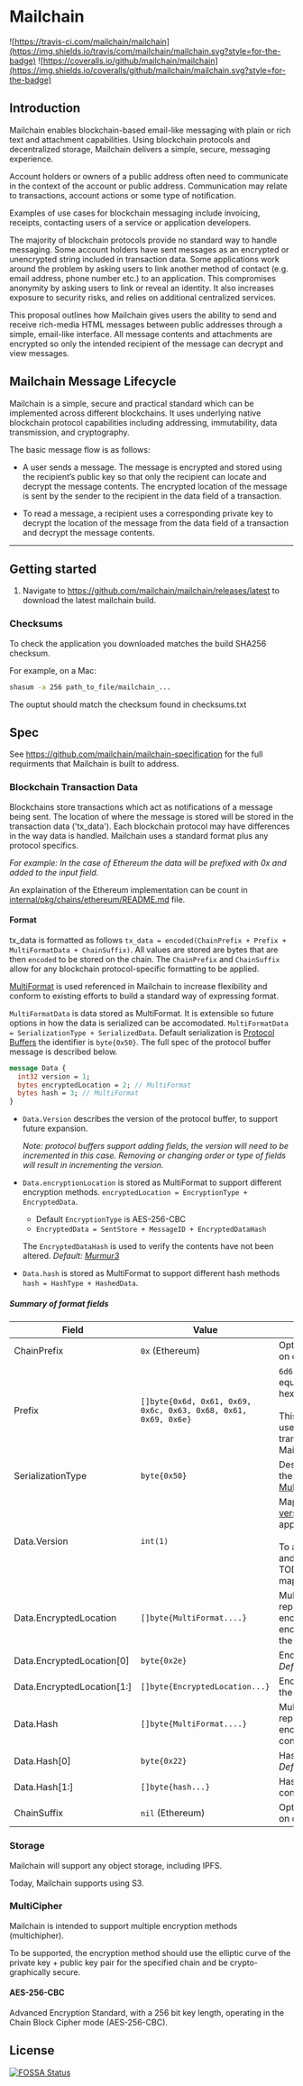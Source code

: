 # Mailchain

![https://travis-ci.com/mailchain/mailchain](https://img.shields.io/travis/com/mailchain/mailchain.svg?style=for-the-badge)
![https://coveralls.io/github/mailchain/mailchain](https://img.shields.io/coveralls/github/mailchain/mailchain.svg?style=for-the-badge)

## Introduction ##
Mailchain enables blockchain-based email-like messaging with plain or rich text and attachment capabilities. Using blockchain protocols and decentralized storage, Mailchain delivers a simple, secure, messaging experience.

Account holders or owners of a public address often need to communicate in the context of the account or public address. Communication may relate to transactions, account actions or some type of notification.

Examples of use cases for blockchain messaging include invoicing, receipts, contacting users of a service or application developers.

The majority of blockchain protocols provide no standard way to handle messaging. Some account holders have sent messages as an encrypted or unencrypted string included in transaction data. Some applications work around the problem by asking users to link another method of contact (e.g. email address, phone number etc.) to an application. This compromises anonymity by asking users to link or reveal an identity. It also increases exposure to security risks, and relies on additional centralized services.

This proposal outlines how Mailchain gives users the ability to send and receive rich-media HTML messages between public addresses through a simple, email-like interface. All message contents and attachments are encrypted so only the intended recipient of the message can decrypt and view messages.

## Mailchain Message Lifecycle ##

Mailchain is a simple, secure and practical standard which can be implemented across different blockchains. It uses underlying native blockchain protocol capabilities including addressing, immutability, data transmission, and cryptography.

The basic message flow is as follows:

* A user sends a message. The message is encrypted and stored using the recipient’s public key so that only the recipient can locate and decrypt the message contents. The encrypted location of the message is sent by the sender to the recipient in the data field of a transaction.

* To read a message, a recipient uses a corresponding private key to decrypt the location of the message from the data field of a transaction and decrypt the message contents.

---

## Getting started

1. Navigate to https://github.com/mailchain/mailchain/releases/latest to download the latest mailchain build.

### Checksums

To check the application you downloaded matches the build SHA256 checksum.

For example, on a Mac:

``` bash
shasum -a 256 path_to_file/mailchain_...
```

The ouptut should match the checksum found in checksums.txt

## Spec

See https://github.com/mailchain/mailchain-specification for the full requirments that Mailchain is built to address.

### Blockchain Transaction Data

Blockchains store transactions which act as notifications of a message being sent. The location of where the message is stored will be stored in the transaction data ('tx_data'). Each blockchain protocol may have differences in the way data is handled. Mailchain uses a standard format plus any protocol specifics.

*For example: In the case of Ethereum the data will be prefixed with 0x and added to the input field.* 

An explaination of the Ethereum implementation can be count in [internal/pkg/chains/ethereum/README.md](internal/pkg/chains/ethereum/README.md) file.

#### Format

tx_data is formatted as follows `tx_data = encoded(ChainPrefix + Prefix + MultiFormatData + ChainSuffix)`. All values are stored are bytes that are then `encoded` to be stored on the chain. The `ChainPrefix` and `ChainSuffix` allow for any blockchain protocol-specific formatting to be applied.

[MultiFormat](https://github.com/multiformats/multiformats) is used referenced in Mailchain to increase flexibility and conform to existing efforts to build a standard way of expressing format.

`MultiFormatData` is data stored as MultiFormat. It is extensible so future options in how the data is serialized can be accomodated. `MultiFormatData = SerializationType + SerializedData`. Default serialization is [Protocol Buffers](https://developers.google.com/protocol-buffers/) the identifier is `byte{0x50}`. The full spec of the protocol buffer message is described below.

```proto
message Data {
  int32 version = 1;
  bytes encryptedLocation = 2; // MultiFormat
  bytes hash = 3; // MultiFormat
}
```

* `Data.Version` describes the version of the protocol buffer, to support future expansion.

  *Note: protocol buffers support adding fields, the version will need to be incremented in this case. Removing or changing order or type of fields will result in incrementing the version.*

* `Data.encryptionLocation` is stored as MultiFormat to support different encryption methods. `encryptedLocation = EncryptionType + EncryptedData`.
  
  * Default `EncryptionType` is AES-256-CBC
  * `EncryptedData = SentStore + MessageID + EncryptedDataHash`
  
  The `EncryptedDataHash` is used to verify the contents have not been altered.
  *Default: [Murmur3](https://en.wikipedia.org/wiki/MurmurHash)*

* `Data.hash` is stored as MultiFormat to support different hash methods `hash = HashType + HashedData`.

##### Summary of format fields

| Field                          | Value                                                           | Description
| ----------------------------   | --------------------------------------------------------------- | -----------
| ChainPrefix                    | `0x` (Ethereum)          | Optional - dependent on chain requirements
| Prefix                         | `[]byte{0x6d, 0x61, 0x69, 0x6c, 0x63, 0x68, 0x61, 0x69, 0x6e}`  | `6d61696c636861696e` is equal to hexEncoded(`mailchain`).<br/><br/>This field allows the user to identify this transaction is a Mailchain transaction.
| SerializationType              | `byte{0x50}`                                                    | Describes what format the Data is serialized in [MultiFormat](https://github.com/multiformats/multiformats).
| Data.Version                   | `int(1)`                                                        | Maps to a [semantic version](https://semver.org/) of mailchain application.<br/><br/>To allow for extensibility and compatibility. TODO: semantic version mapping
| Data.EncryptedLocation         | `[]byte{MultiFormat....}`                                       | MultiFormat representation of encryption type + encrypted location of the mail message
| Data.EncryptedLocation[0]      | `byte{0x2e}`                                                    | Encrypted type used. *Default: AES256CBC*
| Data.EncryptedLocation[1:]     | `[]byte{EncryptedLocation...}`                                  | Encrypted location of the message
| Data.Hash                      | `[]byte{MultiFormat....}`                                       | MultiFormat representation of encrypted message contents.
| Data.Hash[0]                   | `byte{0x22}`                                                    | Hash function used. *Default: [SHA3-256](https://en.wikipedia.org/wiki/SHA-3)*
| Data.Hash[1:]                  | `[]byte{hash...}`                                               | Hash of plain message contents.
| ChainSuffix                    | `nil` (Ethereum)                                                | Optional - dependent on chain

### Storage

Mailchain will support any object storage, including IPFS.

Today, Mailchain supports using S3.

### MultiCipher

Mailchain is intended to support multiple encryption methods (multichipher).

To be supported, the encryption method should use the elliptic curve of the private key + public key pair for the specified chain and be crypto-graphically secure.

#### AES-256-CBC

Advanced Encryption Standard, with a 256 bit key length, operating in the Chain Block Cipher mode (AES-256-CBC).

## License
[![FOSSA Status](https://app.fossa.io/api/projects/git%2Bgithub.com%2Fmailchain%2Fmailchain.svg?type=large)](https://app.fossa.io/projects/git%2Bgithub.com%2Fmailchain%2Fmailchain?ref=badge_large)
